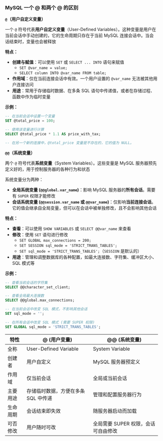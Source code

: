 ### MySQL 一个 @ 和两个 @ 的区别

**`@`（用户自定义变量）**

一个 `@` 符号代表**用户自定义变量**（User-Defined Variables）。这种变量是用户在当前会话中手动创建的，它的生命周期只存在于当前 MySQL 连接会话中。当会话结束时，变量也会被释放

**特点：**

- **创建与赋值**：可以使用 `SET` 或 `SELECT ... INTO` 语句来赋值
  - `SET @var_name = value;`
  - `SELECT column INTO @var_name FROM table;`
- **作用域**：仅在当前连接会话中有效。一个用户设置的 `@var_name` 无法被其他用户连接访问
- **用途**：常用于存储临时数据、在多条 SQL 语句中传递值，或者在存储过程、函数中作为临时变量

**示例：**

```sql
-- 在当前会话中设置一个变量
SET @total_price = 100;

-- 使用该变量进行计算
SELECT @total_price * 1.1 AS price_with_tax;

-- 在另一个新的连接中，@total_price 变量是不存在的，它的值为 NULL。
```

**`@@`（系统变量）**

两个 `@` 符号代表**系统变量**（System Variables）。这些变量是 MySQL 服务器预先定义好的，用于控制服务器的各种行为和状态

系统变量分为两种：

- **全局系统变量 (`@@global.var_name`)**：影响 MySQL 服务器的**所有会话**。需要有 `SUPER` 权限才能修改
- **会话系统变量 (`@@session.var_name` 或 `@@var_name`)**：仅影响**当前连接会话**。它的值会继承自全局变量，但可以在会话中被单独修改，且不会影响其他会话

**特点：**

- **查看**：可以使用 `SHOW VARIABLES` 或 `SELECT @@var_name` 来查看
- **修改**：使用 `SET` 语句进行修改
  - `SET GLOBAL max_connections = 200;`
  - `SET SESSION sql_mode = 'STRICT_TRANS_TABLES';`
  - `SET sql_mode = 'STRICT_TRANS_TABLES';`（`SESSION` 是默认的）
- **用途**：管理和调整数据库的各种配置，如最大连接数、字符集、缓冲区大小、SQL 模式等

**示例：**

```sql
-- 查看当前会话的字符集
SELECT @@character_set_client;

-- 查看全局最大连接数
SELECT @@global.max_connections;

-- 在当前会话中改变 SQL 模式，不影响其他会话
SET sql_mode = '';

-- 在所有会话中改变 SQL 模式 (需要 SUPER 权限)
SET GLOBAL sql_mode = 'STRICT_TRANS_TABLES';
```

| 特性     | @ (用户变量)                        | @@ (系统变量)                       |
| -------- | ----------------------------------- | ----------------------------------- |
| 全称     | User-Defined Variable               | System Variable                     |
| 创建者   | 用户自定义                          | MySQL 服务器预定义                  |
| 作用域   | 仅当前会话                          | 全局或当前会话                      |
| 主要用途 | 存储临时数据，方便在多条 SQL 中传递 | 管理和配置服务器行为                |
| 生命周期 | 会话结束即失效                      | 随服务器启动而加载                  |
| 可否修改 | 用户随时可改                        | 全局需要 SUPER 权限，会话可自由修改 |